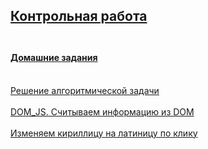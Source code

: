 
<h2><a href="https://kartondesu.github.io/homework/cite_1/main_page_fnaf.html">Контрольная работа</a><br><br></h2>
<h4><a href="https://kartondesu.github.io/homework/cite_1/tasks.html">Домашние задания </a><br><br></h4>
<a href="https://kartondesu.github.io/homework/TEST_1/algorithm.html">Решение алгоритмической задачи</a><br><br>
<a href="https://kartondesu.github.io/homework/cite_1/hw_DOM_JS_AL/passport.html">DOM_JS. Считываем информацию из DOM</a><br><br>
<a href="https://kartondesu.github.io/homework/cite_1/hw_DOM_JS_AL/passport_find_edit.html">Изменяем кириллицу на латиницу по клику </a><br><br>
